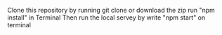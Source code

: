 Clone this repository by running git clone or download the zip
run "npm install" in Terminal
Then run the local servey by write "npm start" on terminal
